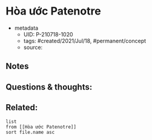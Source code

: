 # Hòa ước Patenotre

- metadata
	- UID: P-210718-1020
	- tags: #created/2021/Jul/18, #permanent/concept 
	- source: 

## Notes


## Questions & thoughts:


## Related:
```dataview
list
from [[Hòa ước Patenotre]]
sort file.name asc
```